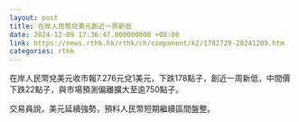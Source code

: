 ```yaml
---
layout: post
title: 在岸人民幣兌美元創近一周新低
date: 2024-12-09 17:36:47.000000000 +08:00
link: https://news.rthk.hk/rthk/ch/component/k2/1782729-20241209.htm
categories: rthk
---
```


在岸人民幣兌美元收市報7.276元兌1美元，下跌178點子，創近一周新低，中間價下跌22點子，與市場預測偏離擴大至逾750點子。

交易員說，美元延續強勢，預料人民幣短期繼續區間盤整。
